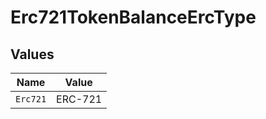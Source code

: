 # Erc721TokenBalanceErcType


## Values

| Name     | Value    |
| -------- | -------- |
| `Erc721` | ERC-721  |